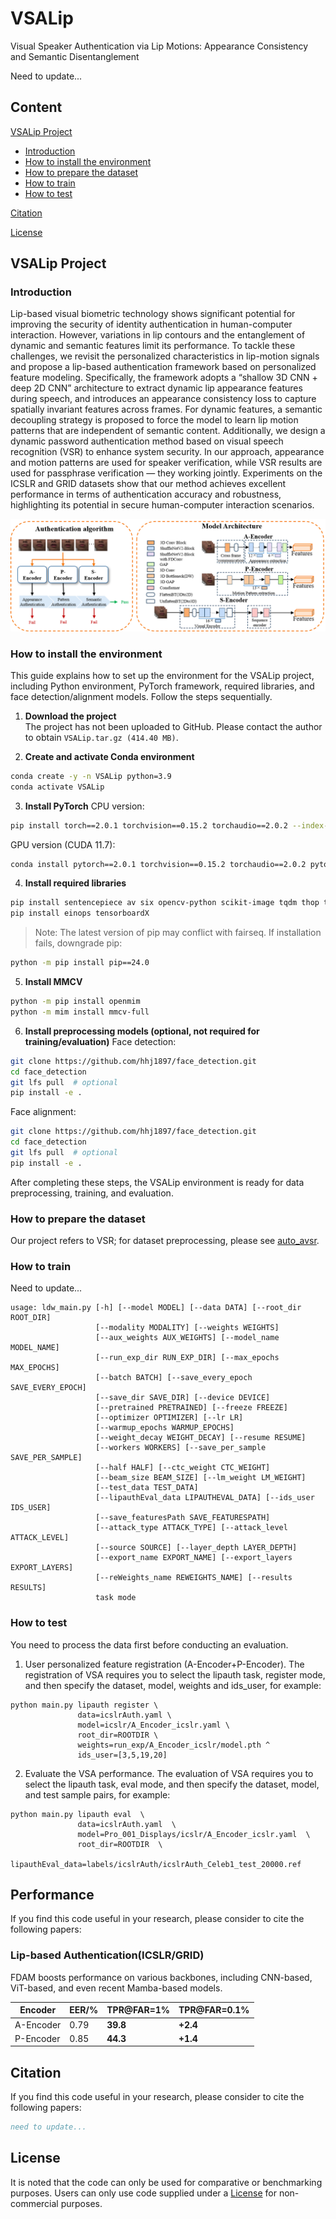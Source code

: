 # VSALip

Visual Speaker Authentication via Lip Motions: Appearance Consistency and Semantic Disentanglement

Need to update...

## Content
[VSALip Project](#VSALip-Project)
- [Introduction](#introduction)
- [How to install the environment](#How-to-prepare-the-dataset)
- [How to prepare the dataset](#how-to-prepare-dataset)
- [How to train](#how-to-train)
- [How to test](#how-to-test)

[Citation](#citation)

[License](#license)



## VSALip Project
### Introduction
Lip-based visual biometric technology shows significant potential for improving the security of identity authentication in human-computer interaction. However, variations in lip contours and the entanglement of dynamic and semantic features limit its performance. To tackle these challenges, we revisit the personalized characteristics in lip-motion signals and propose a lip-based authentication framework based on personalized feature modeling. Specifically, the framework adopts a “shallow 3D CNN + deep 2D CNN” architecture to extract dynamic lip appearance features during speech, and introduces an appearance consistency loss to capture spatially invariant features across frames. For dynamic features, a semantic decoupling strategy is proposed to force the model to learn lip motion patterns that are independent of semantic content. Additionally, we design a dynamic password authentication method based on visual speech recognition (VSR) to enhance system security. In our approach, appearance and motion patterns are used for speaker verification, while VSR results are used for passphrase verification — they working jointly. Experiments on the ICSLR and GRID datasets show that our method achieves excellent performance in terms of authentication accuracy and robustness, highlighting its potential in secure human-computer interaction scenarios. 

<img src="README.assets/Fig.5.png" alt="图片描述" width="518">

### How to install the environment

This guide explains how to set up the environment for the VSALip project, including Python environment, PyTorch framework, required libraries, and face detection/alignment models. Follow the steps sequentially.

1. **Download the project**  
   The project has not been uploaded to GitHub. Please contact the author to obtain `VSALip.tar.gz (414.40 MB)`.

2. **Create and activate Conda environment**
```bash
conda create -y -n VSALip python=3.9
conda activate VSALip
````

3. **Install PyTorch**
   CPU version:

```bash
pip install torch==2.0.1 torchvision==0.15.2 torchaudio==2.0.2 --index-url https://download.pytorch.org/whl/cpu
```

GPU version (CUDA 11.7):

```bash
conda install pytorch==2.0.1 torchvision==0.15.2 torchaudio==2.0.2 pytorch-cuda=11.7 -c pytorch -c nvidia
```

4. **Install required libraries**

```bash
pip install sentencepiece av six opencv-python scikit-image tqdm thop tensorboard pyyaml tiktoken chardet
pip install einops tensorboardX
```

> Note: The latest version of pip may conflict with fairseq. If installation fails, downgrade pip:

```bash
python -m pip install pip==24.0
```

5. **Install MMCV**

```bash
python -m pip install openmim
python -m mim install mmcv-full
```

6. **Install preprocessing models (optional, not required for training/evaluation)**
   Face detection:

```bash
git clone https://github.com/hhj1897/face_detection.git
cd face_detection
git lfs pull  # optional
pip install -e .
```

Face alignment:

```bash
git clone https://github.com/hhj1897/face_detection.git
cd face_detection
git lfs pull  # optional
pip install -e .
```

After completing these steps, the VSALip environment is ready for data preprocessing, training, and evaluation.



### How to prepare the dataset

Our project refers to VSR; for dataset preprocessing, please see [auto_avsr](https://github.com/mpc001/auto_avsr).


### How to train

Need to update...
```Shell
usage: ldw_main.py [-h] [--model MODEL] [--data DATA] [--root_dir ROOT_DIR]
                   [--modality MODALITY] [--weights WEIGHTS]
                   [--aux_weights AUX_WEIGHTS] [--model_name MODEL_NAME]
                   [--run_exp_dir RUN_EXP_DIR] [--max_epochs MAX_EPOCHS]
                   [--batch BATCH] [--save_every_epoch SAVE_EVERY_EPOCH]
                   [--save_dir SAVE_DIR] [--device DEVICE]
                   [--pretrained PRETRAINED] [--freeze FREEZE]
                   [--optimizer OPTIMIZER] [--lr LR]
                   [--warmup_epochs WARMUP_EPOCHS]
                   [--weight_decay WEIGHT_DECAY] [--resume RESUME]
                   [--workers WORKERS] [--save_per_sample SAVE_PER_SAMPLE]
                   [--half HALF] [--ctc_weight CTC_WEIGHT]
                   [--beam_size BEAM_SIZE] [--lm_weight LM_WEIGHT]
                   [--test_data TEST_DATA]
                   [--lipauthEval_data LIPAUTHEVAL_DATA] [--ids_user IDS_USER]
                   [--save_featuresPath SAVE_FEATURESPATH]
                   [--attack_type ATTACK_TYPE] [--attack_level ATTACK_LEVEL]
                   [--source SOURCE] [--layer_depth LAYER_DEPTH]
                   [--export_name EXPORT_NAME] [--export_layers EXPORT_LAYERS]
                   [--reWeights_name REWEIGHTS_NAME] [--results RESULTS]
                   task mode
```

### How to test

You need to process the data first before conducting an evaluation.

1. User personalized feature registration (A-Encoder+P-Encoder).
The registration of VSA requires you to select the lipauth task, register mode, and then specify the dataset, model, weights and ids_user, for example:
```Shell
python main.py lipauth register \
               data=icslrAuth.yaml \
               model=icslr/A_Encoder_icslr.yaml \
               root_dir=ROOTDIR \
               weights=run_exp/A_Encoder_icslr/model.pth ^
               ids_user=[3,5,19,20]
```

2. Evaluate the VSA performance.
The evaluation of VSA requires you to select the lipauth task, eval mode, and then specify the dataset, model, and test sample pairs, for example:
```Shell
python main.py lipauth eval  \
               data=icslrAuth.yaml  \
               model=Pro_001_Displays/icslr/A_Encoder_icslr.yaml  \
               root_dir=ROOTDIR  \
               lipauthEval_data=labels/icslrAuth/icslrAuth_Celeb1_test_20000.ref
```


## Performance

If you find this code useful in your research, please consider to cite the following papers:

### Lip-based Authentication(ICSLR/GRID)

FDAM boosts performance on various backbones, including CNN-based, ViT-based, and even recent Mamba-based models.

| Encoder     | EER/% |  TPR@FAR=1% |  TPR@FAR=0.1% |
| ------------ | -------------- | ---------------- | ----------- |
| A-Encoder | 0.79           | **39.8**         | **+2.4**    |
| P-Encoder       | 0.85           | **44.3**         | **+1.4**    |




## Citation

If you find this code useful in your research, please consider to cite the following papers:

```bibtex
need to update...
```



## License

It is noted that the code can only be used for comparative or benchmarking purposes. Users can only use code supplied under a [License](./LICENSE) for non-commercial purposes.

